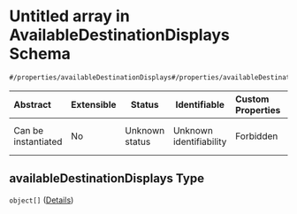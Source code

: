 # Untitled array in AvailableDestinationDisplays Schema

```txt
#/properties/availableDestinationDisplays#/properties/availableDestinationDisplays
```




| Abstract            | Extensible | Status         | Identifiable            | Custom Properties | Additional Properties | Access Restrictions | Defined In                                                                                                                          |
| :------------------ | ---------- | -------------- | ----------------------- | :---------------- | --------------------- | ------------------- | ----------------------------------------------------------------------------------------------------------------------------------- |
| Can be instantiated | No         | Unknown status | Unknown identifiability | Forbidden         | Allowed               | none                | [available-destination-displays.json\*](../../schema/driver-interaction/available-destination-displays.json "open original schema") |

## availableDestinationDisplays Type

`object[]` ([Details](available-destination-displays-properties-availabledestinationdisplays-items.md))
